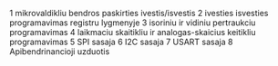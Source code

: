 1 	mikrovaldikliu bendros paskirties ivestis/isvestis
2 	ivesties isvesties programavimas registru lygmenyje
3	isoriniu ir vidiniu pertraukciu programavimas
4	laikmaciu skaitikliu ir analogas-skaicius keitikliu programavimas
5	SPI sasaja
6	I2C sasaja
7	USART sasaja
8 	Apibendrinancioji uzduotis
